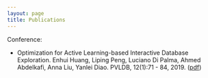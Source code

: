 ```yaml
---
layout: page
title: Publications
---
```


Conference:  
  - Optimization for Active Learning-based Interactive Database Exploration. Enhui Huang, Liping Peng, Luciano Di Palma, Ahmed Abdelkafi, Anna Liu, Yanlei Diao. PVLDB, 12(1):71 - 84, 2019. ([pdf](http://www.vldb.org/pvldb/vol12/p71-huang.pdf))